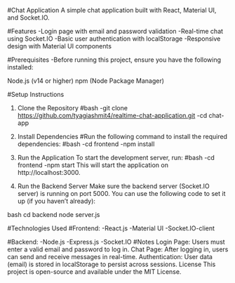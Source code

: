 #Chat Application
A simple chat application built with React, Material UI, and Socket.IO.

#Features
-Login page with email and password validation
-Real-time chat using Socket.IO
-Basic user authentication with localStorage
-Responsive design with Material UI components

#Prerequisites
-Before running this project, ensure you have the following installed:

Node.js (v14 or higher)
npm (Node Package Manager)

#Setup Instructions
1. Clone the Repository
#bash
-git clone https://github.com/tyagiashmit4/realtime-chat-application.git
-cd chat-app

3. Install Dependencies
#Run the following command to install the required dependencies:
#bash
-cd frontend
-npm install
5. Run the Application
To start the development server, run:
#bash
-cd frontend
-npm start
This will start the application on http://localhost:3000.

4. Run the Backend Server
Make sure the backend server (Socket.IO server) is running on port 5000. You can use the following code to set it up (if you haven’t already):

bash
cd backend 
node server.js

#Technologies Used
#Frontend:
-React.js
-Material UI
-Socket.IO-client

#Backend:
-Node.js
-Express.js
-Socket.IO
#Notes
Login Page: Users must enter a valid email and password to log in.
Chat Page: After logging in, users can send and receive messages in real-time.
Authentication: User data (email) is stored in localStorage to persist across sessions.
License
This project is open-source and available under the MIT License.

